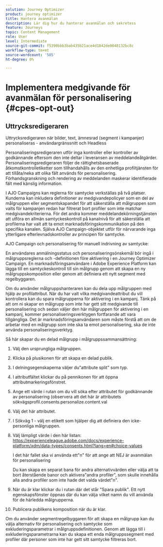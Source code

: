 ```yaml
---
solution: Journey Optimizer
product: journey optimizer
title: Hantera avanmälan
description: Lär dig hur du hanterar avanmälan och sekretess
feature: Journeys
topic: Content Management
role: User
level: Intermediate
source-git-commit: f5390bbb3bab435b21ace4d1842de0048132bc8c
workflow-type: tm+mt
source-wordcount: '585'
ht-degree: 0%

---
```


# Implementera medgivande för avanmälan för personalisering {#cpes-opt-out}


## Uttrycksredigeraren

Uttrycksredigeraren när bilder, text, ämnesrad (segment i kampanjer) personaliseras - användargränssnitt och Headless

Personaliseringsredigeraren utför inga kontroller eller kontroller av godkännande eftersom den inte deltar i leveransen av meddelandeåtgärder. Personaliseringsredigeraren följer de rättighetsbaserade åtkomstkontrolletiketter som tillhandahålls av den enhetliga profiltjänsten för att tillåta/neka att olika fält används för personalisering. Förhandsgranskning och rendering av meddelanden maskerar identifierade fält med känslig information.

I AJO Campaigns kan reglerna för samtycke verkställas på två platser. Kunderna kan inkludera definitioner av medgivandepolicyer som en del av målgruppen eller segmentskapandet för att säkerställa att målgruppen som valts för kampanjen redan har filtrerat bort profiler som inte matchar medgivandekriterierna. För det andra kommer meddelandekörningstjänsten att utföra en allmän samtyckeskontroll på kanalnivå för att säkerställa att profilerna har valt att ta emot marknadsföringskommunikation på den specifika kanalen. Själva AJO Campaign-objektet utför för närvarande inga ytterligare efterlevnadskontroller av principen för samtycke.

AJO Campaign och personalisering för manuell indrivning av samtycke:

En användares anmälningsstatus och personaliseringsönskemål bör ingå i målgruppsreglerna och -definitionen före aktivering i en Journey Optimizer Campaign. En marknadsföringsanvändare i Adobe Experience Platform kan lägga till en samtyckeskontroll till sin målgrupp genom att skapa en ny målgruppskomposition eller genom att definiera ett nytt segment med regelbyggaren.

Om du använder målgruppshanteraren kan du dela upp målgruppen med hjälp av profilattribut. När du har valt vilka medgivandeattribut du vill kontrollera kan du spara målgrupperna för aktivering i en kampanj. Tänk på att om ni skapar en målgrupp som inte har gett sitt medgivande till personalisering och sedan väljer den här målgruppen för aktivering i en kampanj, kommer personaliseringsverktygen fortfarande att vara tillgängliga. Det är marknadsföringsanvändaren som måste förstå att om de arbetar med en målgrupp som inte ska ta emot personalisering, ska de inte använda personaliseringsverktyg.

Så här skapar du en delad målgrupp i målgruppssammansättning:

1. Välj den ursprungliga målgruppen.

1. Klicka på plusikonen för att skapa en delad publik.

1. I delningsegenskaperna väljer du&quot;attribute split&quot; som typ.

1. I attributfältet klickar du på pennikonen för att öppna attributmarkeringsfönstret.

1. Ange ett värde i rutan om du vill söka efter attributet för godkännande av personalisering (observera att det här är attributets sökvägsprofil.consents.personalize.content.val

1. Välj det här attributet.

1. I Sökväg 1 - välj en etikett som hjälper dig att definiera den icke-personliga målgruppen.

1. Välj lämpligt värde i den här listan: https://experienceleague.adobe.com/docs/experience-platform/xdm/data-types/consents.html?lang=en#choice-values

   I det här fallet ska vi använda ett&quot;n&quot; för att ange att NEJ är avanmälan för personalisering

   Du kan skapa en separat bana för andra alternativvärden eller välja att ta bort återstående banor och aktivera&quot;andra profiler&quot;, som skulle innehålla alla andra profiler som inte hade det valda värdet&quot;n&quot;.

1. När du är klar klickar du i rutan där det står &quot;Spara publik&quot;. Ett nytt egenskapsfönster öppnas där du kan välja vilket namn du vill använda för de härledda målgrupperna.

1. Publicera publikens komposition när du är klar.

Om du använder segmentregelbyggaren för att skapa en målgrupp kan du välja alternativ för personalisering och samtycke som exkluderingsparametrar i målgruppsdefinitionen. Genom att lägga till i exkluderingsparametrarna kan du skapa ett enda målgruppssegment med profiler där personer som inte har gett sitt samtycke filtreras bort.

